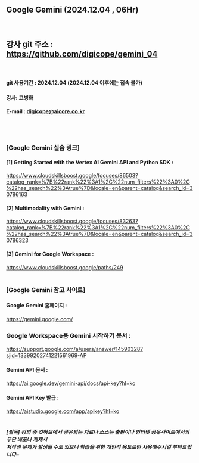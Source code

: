 
##  Google Gemini (2024.12.04 , 06Hr)
<br>

## 강사 git 주소 :    https://github.com/digicope/gemini_04
<br>

#### git 사용기간 : 2024.12.04 (2024.12.04  이후에는 접속 불가)


#### 강사: 고병화
#### E-mail : digicope@aicore.co.kr
<br>
<br>

### [Google Gemini 실습 링크]

#### [1] Getting Started with the Vertex AI Gemini API and Python SDK :
https://www.cloudskillsboost.google/focuses/86503?catalog_rank=%7B%22rank%22%3A1%2C%22num_filters%22%3A0%2C%22has_search%22%3Atrue%7D&locale=en&parent=catalog&search_id=30786163
<br>

#### [2] Multimodality with Gemini :
https://www.cloudskillsboost.google/focuses/83263?catalog_rank=%7B%22rank%22%3A1%2C%22num_filters%22%3A0%2C%22has_search%22%3Atrue%7D&locale=en&parent=catalog&search_id=30786323
<br>

#### [3] Gemini for Google Workspace :
https://www.cloudskillsboost.google/paths/249
<br>
<br>

### [Google Gemini 참고 사이트]

#### Google Gemini 홈페이지 :
https://gemini.google.com/
<br>

### Google Workspace용 Gemini 시작하기 문서 :
https://support.google.com/a/users/answer/14590328?sjid=13399202741221561969-AP
<br>

#### Gemini API 문서 :
https://ai.google.dev/gemini-api/docs/api-key?hl=ko
<br>

#### Gemini API Key 발급 :
https://aistudio.google.com/app/apikey?hl=ko
<br>
<br>


##### [필독] 강의 중 깃허브에서 공유되는 자료나 소스는 출판이나 인터넷 공유사이트에서의 무단 배포나 게재시 <br> 저작권 문제가 발생될 수도 있으니 학습을 위한 개인적 용도로만 사용해주시길 부탁드립니다~     
